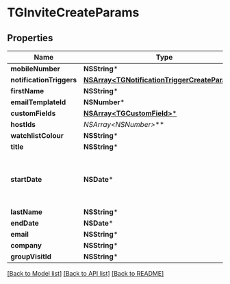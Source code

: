 # TGInviteCreateParams

## Properties
Name | Type | Description | Notes
------------ | ------------- | ------------- | -------------
**mobileNumber** | **NSString*** |  | [optional] 
**notificationTriggers** | [**NSArray&lt;TGNotificationTriggerCreateParams&gt;***](TGNotificationTriggerCreateParams.md) |  | [optional] 
**firstName** | **NSString*** |  | 
**emailTemplateId** | **NSNumber*** |  | [optional] 
**customFields** | [**NSArray&lt;TGCustomField&gt;***](TGCustomField.md) |  | [optional] 
**hostIds** | **NSArray&lt;NSNumber*&gt;*** |  | [optional] 
**watchlistColour** | **NSString*** |  | [optional] 
**title** | **NSString*** |  | [optional] 
**startDate** | **NSDate*** | The &#x60;start_date&#x60; is required for invitations to lobbies | [optional] 
**lastName** | **NSString*** |  | 
**endDate** | **NSDate*** |  | [optional] 
**email** | **NSString*** |  | 
**company** | **NSString*** |  | [optional] 
**groupVisitId** | **NSString*** |  | [optional] 

[[Back to Model list]](../README.md#documentation-for-models) [[Back to API list]](../README.md#documentation-for-api-endpoints) [[Back to README]](../README.md)


